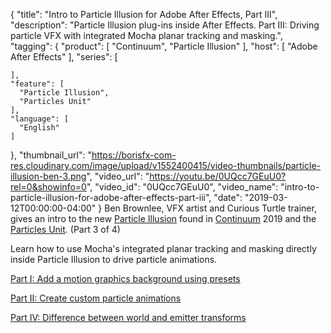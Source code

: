 {
  "title": "Intro to Particle Illusion for Adobe After Effects, Part III",
  "description": "Particle Illusion plug-ins inside After Effects. Part III: Driving particle VFX with integrated Mocha planar tracking and masking.",
  "tagging": {
    "product": [
      "Continuum",
      "Particle Illusion"
    ],
    "host": [
      "Adobe After Effects"
    ],
    "series": [

    ],
    "feature": [
      "Particle Illusion",
      "Particles Unit"
    ],
    "language": [
      "English"
    ]
  },
  "thumbnail_url": "https://borisfx-com-res.cloudinary.com/image/upload/v1552400415/video-thumbnails/particle-illusion-ben-3.png",
  "video_url": "https://youtu.be/0UQcc7GEuU0?rel=0&showinfo=0",
  "video_id": "0UQcc7GEuU0",
  "video_name": "intro-to-particle-illusion-for-adobe-after-effects-part-iii",
  "date": "2019-03-12T00:00:00-04:00"
}
Ben Brownlee, VFX artist and Curious Turtle trainer, gives an intro to the new [Particle Illusion](https://borisfx.com/products/particle-illusion/) found in [Continuum](https://borisfx.com/products/continuum/) 2019 and the [Particles Unit](https://borisfx.com/products/continuum-units/particles/). (Part 3 of 4)

Learn how to use Mocha's integrated planar tracking and masking directly inside Particle Illusion to drive particle animations.

[Part I: Add a motion graphics background using presets](https://borisfx.com/videos/intro-to-particle-illusion-for-adobe-after-effects-part-i/ "Boris FX: Intro Particle Illusion for AE, Presets")

[Part II: Create custom particle animations](https://borisfx.com/videos/intro-to-particle-illusion-for-adobe-after-effects-part-ii/ "Boris FX: Intro Particle Illusion for AE, Custom Motion Graphics")

[Part IV: Difference between world and emitter transforms ](https://borisfx.com/videos/intro-to-particle-illusion-for-adobe-after-effects-part-iv/ "Boris FX: Intro Particle Illusion for AE, Tips and Tricks")
